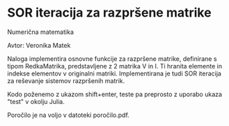 # SOR iteracija za razpršene matrike
Numerična matematika


Avtor: Veronika Matek

Naloga implementira osnovne funkcije za razpršene matrike, definirane s tipom RedkaMatrika, predstavljene z 2 matrika V in I. Ti hranita elemente in indekse elementov v originalni matriki. Implementirana je tudi SOR iteracija za reševanje sistemov razpršenih matrik.

Kodo poženemo z ukazom shift+enter, teste pa preprosto z uporabo ukaza "test" v okolju Julia.

Poročilo je na voljo v datoteki poročilo.pdf.